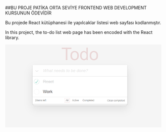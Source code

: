 ##BU PROJE PATİKA ORTA SEVİYE FRONTEND WEB DEVELOPMENT KURSUNUN ÖDEVİDİR


Bu projede React kütüphanesi ile yapılcaklar listesi web sayfası kodlanmıştır.


In this project, the to-do list web page has been encoded with the React library.


![](image/todo.png)
